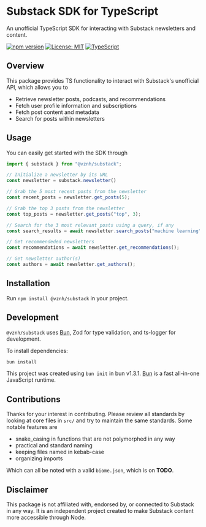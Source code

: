 # Substack SDK for TypeScript

An unofficial TypeScript SDK for interacting with Substack newsletters and content.

[![npm version](https://badge.fury.io/js/@vznh%2Fsubstack.svg)](https://badge.fury.io/js/@vznh%2Fsubstack)
[![License: MIT](https://img.shields.io/badge/License-MIT-yellow.svg)](https://opensource.org/licenses/MIT)
[![TypeScript](https://img.shields.io/badge/TypeScript-Ready-blue.svg)](https://www.typescriptlang.org/)

## Overview

This package provides TS functionality to interact with Substack's unofficial API, which allows you to
- Retrieve newsletter posts, podcasts, and recommendations
- Fetch user profile information and subscriptions
- Fetch post content and metadata
- Search for posts within newsletters

## Usage
You can easily get started with the SDK through
```typescript
import { substack } from "@vznh/substack";

// Initialize a newsletter by its URL
const newsletter = substack.newsletter()

// Grab the 5 most recent posts from the newsletter
const recent_posts = newsletter.get_posts(5);

// Grab the top 3 posts from the newsletter
const top_posts = newsletter.get_posts("top", 3);

// Search for the 3 most relevant posts using a query, if any
const search_results = await newsletter.search_posts("machine learning", 3);

// Get recommendeded newsletters
const recommendations = await newsletter.get_recommendations();

// Get newsletter author(s)
const authors = await newsletter.get_authors();
```

## Installation
Run `npm install @vznh/substack` in your project.

## Development

`@vznh/substack` uses [Bun](https://bun.com), Zod for type validation, and ts-logger for development.

To install dependencies:

```bash
bun install
```

This project was created using `bun init` in bun v1.3.1. [Bun](https://bun.com) is a fast all-in-one JavaScript runtime.

## Contributions
Thanks for your interest in contributing. Please review all standards by looking at core files in `src/` and try to maintain the same standards. Some notable features are
- snake_casing in functions that are not polymorphed in any way
- practical and standard naming
- keeping files named in kebab-case
- organizing imports

Which can all be noted with a valid `biome.json`, which is on **TODO**.

## Disclaimer
This package is not affiliated with, endorsed by, or connected to Substack in any way. It is an independent project created to make Substack content more accessible through Node.
